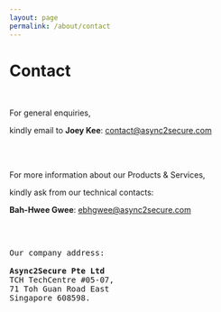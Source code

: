 ```yaml
---
layout: page
permalink: /about/contact
---
```


<div class="hero--about">
   <div class="hero__wrap">
      <h1 class="hero__title">Contact</h1>
   </div>
</div>
<br>
<article class="new">

<p>For general enquiries,</p>

<p>kindly email to <strong class="c1">Joey Kee</strong>: <u>contact@async2secure.com</u></p>
<br>
<br>
<p>For more information about our Products & Services,

kindly ask from our technical contacts:</p>

   <ul style="list-style-type:none; padding-left: 0;">
      <li> <p><strong class="c1">Bah-Hwee Gwee</strong>: <u>ebhgwee@async2secure.com</u></p></li>
   </ul>

<pre>  
<p>
Our company address:

<strong>Async2Secure Pte Ltd</strong>
TCH TechCentre #05-07,
71 Toh Guan Road East
Singapore 608598.
</p>
</pre>

</article>
